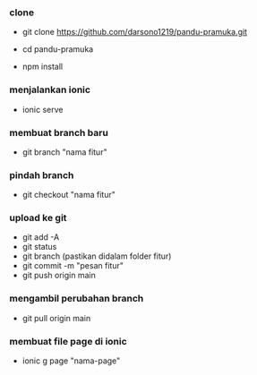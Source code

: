 ### clone
* git clone https://github.com/darsono1219/pandu-pramuka.git

* cd pandu-pramuka
* npm install

### menjalankan ionic
* ionic serve

### membuat branch baru
* git branch "nama fitur"

### pindah branch
* git checkout "nama fitur"

### upload ke git
* git add -A
* git status
* git branch (pastikan didalam folder fitur)
* git commit -m "pesan fitur"
* git push origin main

### mengambil perubahan branch
* git pull origin main

### membuat file page di ionic
* ionic g page "nama-page"